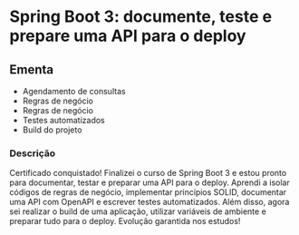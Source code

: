 # Spring Boot 3: documente, teste e prepare uma API para o deploy

## Ementa

+ Agendamento de consultas
+ Regras de negócio
+ Regras de negócio
+ Testes automatizados
+ Build do projeto

### Descrição

Certificado conquistado! Finalizei o curso de Spring Boot 3 e estou pronto para documentar, testar e preparar uma API para o deploy. Aprendi a isolar códigos de regras de negócio, implementar princípios SOLID, documentar uma API com OpenAPI e escrever testes automatizados. Além disso, agora sei realizar o build de uma aplicação, utilizar variáveis de ambiente e preparar tudo para o deploy. Evolução garantida nos estudos!

